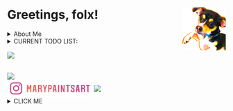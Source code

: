 # Greetings, folx! <img align="right" img src="https://raw.githubusercontent.com/Cheez0id/MaryLeePrince-portfolio1/main/assets/images/reggi27.png" width="100px">

<details><summary>About Me</summary>
 <br>
 Hi! My name is <a href="https://www.linkedin.com/in/mary-prince-005404200/">Mary Prince</a>.
 <p>
TL/DR: I'm a Badass that you want on your team!<br><br>
I love to learn as much as I love working with and leading dynamic, engaged teams towards goals that make a difference for humanity. <br> 
  My previous leadership experience in the background screening field has prepared me to be a vital bridge between the technologies implemented and users from vendors to clients.
 <br>
Take a look at the <a href="https://drive.google.com/file/d/1aI961yDONm3oKS4d1qeBjc4w4NRuaBNd/view">Georgia Institute of Technology Coding Bootcamp Full-Stack Flex Curriculum</a> that I'm currently enrolled in. I expect to graduate with bells and whistles and excellent references on March 9th, 2022.
 <br>
 I am looking for my next employer!  It could be You!  Check out my <a href="https://www.linkedin.com/in/mary-prince-005404200/">LinkedIn</a> and reach out! 
 
 My <a href="https://github.com/Cheez0id/MaryLeePrince-portfolio1">First Simple Portfolio (new portfolio ETA 3/1/22)</a> will be replaced by 3/1/22 with a portfolio built using React and other new technologies.
 <br>
 </p>
 </details>
<details><summary>CURRENT TODO LIST:</summary>
<ul>
 <li>[] UPDATED PORTFOLIO - Work in Progress! (<a href="https://cheez0id.github.io/mary-prince/">Deployed!</a>)</li>
 <li>[x] FULL_STACK_STOREFRONT - group project (<a href="https://cookies-for-coders-mary.herokuapp.com/">Deployed!</a>)</li>
 <li>[x] Homework : E-commerce site (in progress❇)</li>
 <li>[x] Personal Project (in progress) : Full Stack App </li>
 <li>[ ] Update Resume and Linkedin (in progress❇)</li>
 <li>[ ] Personal Project: full-stack site to host my traditional and digital art</li>

 </details>

<div>

<img align="center" src="https://github-readme-stats.vercel.app/api/?username=Cheez0id&theme=<THEME_NAME>"/> </br>

<br>
<a href="https://www.linkedin.com/in/mary-prince-005404200/">
<img align="center" src="https://content.linkedin.com/content/dam/me/business/en-us/amp/brand-site/v2/bg/LI-Logo.svg.original.svg"/></a>
<br>
<a href="https://www.instagram.com/marypaintsart/">
<img align="center" src="https://raw.githubusercontent.com/Cheez0id/MaryLeePrince-portfolio1/main/assets/images/instagramname.png"/ width="200px"><img align="center" src="https://raw.githubusercontent.com/Cheez0id/MaryLeePrince-portfolio1/main/assets/images/chameleon.png" width="200px"></a>

</div>

 
<details><summary>CLICK ME</summary>
<p>

https://user-images.githubusercontent.com/93955021/152621523-3eaf2dc3-1ca3-4517-8e7e-8e3e808ceaf0.mp4

</p>
</details>



